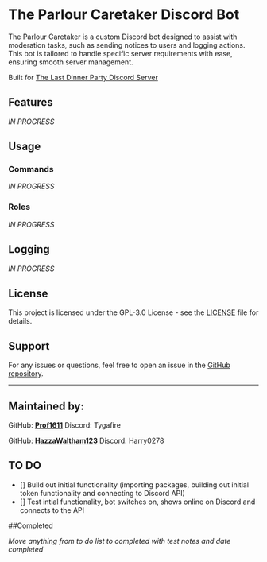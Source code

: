 # The Parlour Caretaker Discord Bot

The Parlour Caretaker is a custom Discord bot designed to assist with moderation tasks, such as sending notices to users and logging actions. This bot is tailored to handle specific server requirements with ease, ensuring smooth server management.

Built for [The Last Dinner Party Discord Server](https://discord.gg/theparlour)

## Features

*IN PROGRESS*
## Usage

### Commands

*IN PROGRESS*

### Roles

*IN PROGRESS*

## Logging

*IN PROGRESS*

## License

This project is licensed under the GPL-3.0 License - see the [LICENSE](LICENSE) file for details.

## Support

For any issues or questions, feel free to open an issue in the [GitHub repository](https://github.com/Prof1611/ParlourCaretaker/issues).

---

## Maintained by:
GitHub: **[Prof1611](https://github.com/Prof1611)**
Discord: Tygafire

GitHub: **[HazzaWaltham123](https://github.com/HazzaWaltham123)**
Discord: Harry0278


## TO DO

- [] Build out initial functionality (importing packages, building out initial token functionality and connecting to Discord API)
- [] Test intial functionality, bot switches on, shows online on Discord and connects to the API

##Completed

*Move anything from to do list to completed with test notes and date completed*




